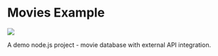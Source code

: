 # Movies Example
![](https://github.com/bpatrzyk/movies-example/workflows/CI/badge.svg)

A demo node.js project - movie database with external API integration.
